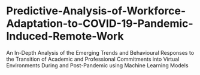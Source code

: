 # Predictive-Analysis-of-Workforce-Adaptation-to-COVID-19-Pandemic-Induced-Remote-Work
An In-Depth Analysis of the Emerging Trends and Behavioural Responses to the Transition of Academic and Professional Commitments into Virtual Environments During and Post-Pandemic using Machine Learning Models
